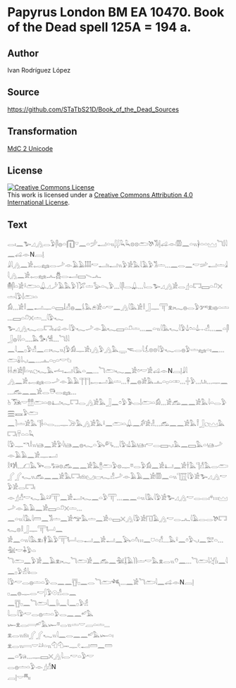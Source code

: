 # Papyrus London BM EA 10470. Book of the Dead spell 125A = 194 a.

## Author 

Ivan Rodríguez López

## Source 

https://github.com/STaTbS21D/Book_of_the_Dead_Sources

## Transformation 

[MdC 2 Unicode](https://statbs21d.github.io/mdc2unicode.html)

## License 

<a rel="license" href="http://creativecommons.org/licenses/by/4.0/"><img alt="Creative Commons License" style="border-width:0" src="https://i.creativecommons.org/l/by/4.0/88x31.png" /></a><br />This work is licensed under a <a rel="license" href="http://creativecommons.org/licenses/by/4.0/">Creative Commons Attribution 4.0 International License</a>.

## Text 

<hiero><rubrum>𓂋𓏤𓈖𓅧𓈎𓂻𓂋</rubrum>𓅱𓋴𓐍𓏏𓉧𓎺𓈖𓏏𓌶𓂝𓏏𓏭𓆄𓆄𓆗𓆗𓊖𓊖<rubrum>𓂧𓌗𓀢𓏜</rubrum>𓊩𓁹𓏃𓈖𓏏𓏭𓋀𓏏𓏏𓈉<rubrum>𓆓𓌃𓇋𓈖</rubrum>𓊩𓁹N𓐙𓊤<br>
𓇍𓇋𓂻𓈖𓀀𓉻𓈐𓂋𓌴𓁹𓄿𓄿𓄤𓄤𓄤𓎢𓂝𓏤𓂝𓏭𓅱𓀀𓅓𓇋𓄿𓅱𓀢𓏝𓈓𓈖𓂋𓈖𓎢𓌷𓂝𓏝𓇍𓇋𓂻𓈖𓀀𓉻𓈐𓂜𓆣𓂋𓂝𓈙𓇫𓂜<br>
𓄟𓋴𓏏𓀀𓍲𓂧𓏏𓆮𓈎𓌳𓄿𓅓𓅱𓌙𓅯𓏝𓅭𓏏𓈅𓅱𓈓𓇋𓋴𓂋𓆮𓈓𓇋𓂋𓅧𓈎𓂻𓀀𓂋𓊨𓏏𓉐𓈙𓏏𓍔𓏴𓏝𓇋𓅱𓌃𓂧𓏏<br>
𓀁𓈓𓀀𓎛𓈖𓂝𓊃𓏏𓈙𓍡𓀭𓐍𓈖𓌰𓅓𓂉𓀀𓏏𓎢𓈖𓂻𓇋𓅓𓀀𓎛𓃀𓊃𓋳𓁷𓏤𓆑𓐍𓂋𓅱𓀒𓁷𓏤𓐍𓏏𓏝𓈓𓈙𓏏𓍔𓏴𓏝𓈓𓇋𓅱𓆑<br>
𓅧𓈎𓂻𓆑𓂋𓉐𓏤𓊩𓁹𓇋𓅱𓆑𓌴𓁹𓄿𓆑𓈙𓏏𓍔𓏝𓈓𓈖𓏏𓏭𓇋𓅓𓆑𓇋𓅱𓍑𓏌𓏏𓍑𓐖𓀭𓈓𓈖𓏏𓋴𓃀𓐍𓇋𓇋𓏏𓈒𓈒𓈒𓈒𓅓𓅜𓏤𓀽𓈓𓆓𓌃𓇋<br>
𓈖𓇋𓈖𓊪𓅱𓀭𓈖𓐞𓏤𓆑𓏭𓊤𓅱𓀁𓊃𓀀𓏤𓂻𓅱𓂻𓅓𓇾𓌻𓂋𓇋𓆵𓊖𓊖𓇋𓅱𓆑𓂋𓐍𓅱𓏝𓈐𓏏𓏤𓈖𓈓𓂧𓏇𓇋𓈅𓏤𓈖𓈓𓊵𓏏𓊪𓏏𓎢𓏲𓏤<br>
𓌢𓌢𓂉𓀀𓋴𓏏𓏭𓐎𓆑𓅓𓌡𓏤𓂝𓇋𓅓𓏏𓈖𓈓𓆓𓂧𓆑𓈖𓀀𓏌𓎢𓀀𓊩𓁹N𓐙𓊤𓇍𓇋<br>
𓂻𓈖𓀀𓉻𓈐𓂋𓌴𓁹𓄿𓄿𓊹𓊹𓊹𓉻𓂝𓄿𓏝𓈓𓋹𓈖𓐍𓀀𓅓𓊵𓏏𓊪𓏏𓏒𓈓𓏶𓅱𓈓𓂓𓏤𓈓𓊃𓈖𓈓𓃹𓈖𓈖𓀀𓂋𓇥𓂋𓈐𓈓<br>
𓊸𓃝𓏤𓎟𓊽𓊽𓂧𓏏𓊖𓂞𓆑𓉐𓂋𓂻𓀀𓅓𓃀𓈖𓏌𓅱𓅣𓂋𓌃𓂧𓏏𓀁𓈓𓀀𓃹𓈖𓈖𓀀𓅓𓇋𓏏𓂋𓅱𓈗𓈘𓅱𓂧<br>
𓈖𓍘𓏝𓀀𓅓𓊹𓌢𓏏𓂋𓈓𓊃𓌬𓅓𓂻𓀀𓅓𓍲𓈖𓂧𓏏𓆮𓈖𓀔𓀀𓁐𓈓𓃹𓈖𓈖𓀀𓅓𓍋𓃀𓐎𓈉𓅓𓉐𓏤𓄜𓏏𓏏𓆗<br>
𓇋𓅱𓊃𓎔𓎛𓏭𓊞𓈖𓀀𓅱𓇋𓊞𓈖𓐍𓆑𓏏𓅂𓀐𓈓𓇋𓅱𓏤𓍑𓄿𓊞𓏤𓎢𓂋𓈙𓈅𓏤𓅓𓈖𓈙𓅓𓏏𓊞𓌴𓁹𓄿𓄿𓈖𓀀𓊃𓂝<br>
𓎛𓋩𓀼𓈓𓆎𓅓𓅨𓂋𓃽𓊖𓃹𓈖𓈖𓀀𓅓𓊽𓂧𓅱𓊖𓊃𓎼𓂋𓅱𓀁𓈖𓀀𓂞𓈖𓀀𓌂𓅓𓊹𓀭𓅓𓂋𓂧<br>
𓂾𓂾𓆑𓏭𓃹𓈖𓈖𓀀𓅓𓉐𓏤𓁶𓏤𓈋𓏤𓊌𓆑𓀭𓌴𓁹𓄿𓄿𓈖𓀀𓏃𓈖𓏏𓏭𓊹𓉱𓇋𓅱𓀀𓅧𓈎𓂻𓎢𓅱𓀀𓂋𓉐𓏤<br>
𓁹𓊨𓀭𓎢𓆑𓄿𓄖𓋳𓈖𓀀𓂝𓆑𓈖𓏏𓅱𓋳𓈓𓈖𓈖𓏏𓏭𓇋𓅓𓇋𓅱𓀀𓅧𓈎𓂻𓎢𓂋𓂋𓏤𓍬𓏥𓈉𓌴𓁹𓄿𓄿𓈖𓀀𓈙𓏏𓍔𓏴𓏝𓈓<br>
𓈖𓏏𓏭𓇋𓅓𓇋𓏠𓈖𓀢𓏝𓈖𓀀𓅠𓅓𓏝𓈖𓀀𓏏𓈙𓏴𓂻𓇋𓅱𓀀𓉔𓄿𓂻𓎢𓂋𓂜𓇋𓄿𓂋𓂋𓌗𓉐𓆑𓊖𓎛𓃀𓊃𓋳𓂡𓈖<br>
𓀀𓈖𓏏𓏭𓇋𓅓𓁷𓏤𓇉𓄿𓅱𓋳𓂡𓂋𓂝𓈖𓀀𓂝𓈖𓅂𓏏𓏊𓏥𓈖𓈟𓏏𓀭𓈓𓅓𓍲𓈖𓏌𓅱𓈅𓏤𓈖𓅛𓏏𓈓𓅖𓎢𓇓𓅱𓏏<br>
𓆓𓂧𓈖𓅱𓀀𓈖𓄿𓁷𓏤𓆑𓆓𓂧𓀀𓈖𓃹𓈖𓅖𓆼𓄿𓌙𓌙𓏝𓎢𓅓𓁷𓂋𓏭𓄣𓈖𓈓<rubrum>𓆓𓂧𓇋𓋔</rubrum>𓍛𓏤𓈖𓇋𓈖𓊪𓅱𓁢𓇋𓏤𓂋<br>
𓇋𓅱𓎢𓂋𓐍𓏝𓏏𓅱𓂋𓈖𓈖𓊀𓊪𓈖𓂋𓆓𓂧𓆈𓈓𓈖𓀀𓆓𓂧𓇋𓈖𓊩𓁹N𓐙𓊤<br>
𓊪𓈖𓐍𓊃𓂋𓎢𓆄𓅱𓇳𓀭𓂋𓈖<br>
𓈖𓊀𓊪𓈖<rubrum>𓆓𓂧𓇋𓈖</rubrum>𓍛𓏤𓈖𓇋𓈖𓊪𓅱𓁢<br>
𓇋𓂋𓇋𓅱𓎢𓂋𓐍𓏝𓏏𓅱𓂋𓈖𓈖𓄕𓅓<br>
𓆱𓁷𓂋𓇯𓄕𓅓𓆱𓎼𓂋𓏭𓏝𓎟𓐙𓏏𓏝𓈓<br>
𓁷𓂋𓏭𓁶𓏤𓂾𓂾𓆑𓏭𓇋𓈖𓂋𓈖𓈖𓄕𓅓𓆱𓏏𓏤<br>
𓁷𓂋𓏭𓇯𓎟𓄖𓏏𓏭𓄇𓄇𓋭𓊃𓏲𓂝𓏠𓈖𓏠<br>
𓈖𓏏𓃽𓈓𓊃𓈙𓏴𓂻𓇋𓂋𓎢𓏏𓅱𓎢<br>
𓂋𓐍𓏝𓏏𓅱𓁹𓊨𓀭N<br>
𓐙𓊤𓎟𓄪𓏤<br></hiero>